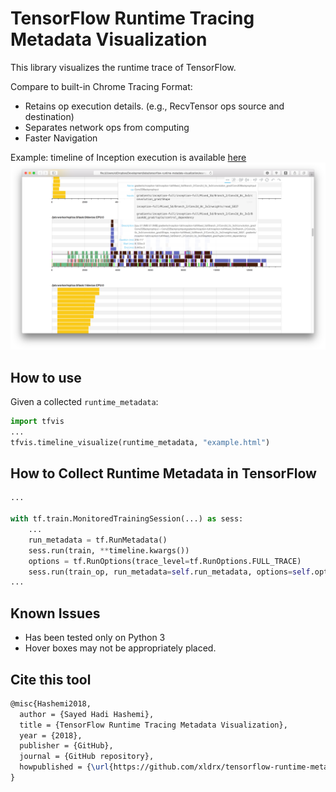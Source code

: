# TensorFlow Runtime Tracing Metadata Visualization
This library visualizes the runtime trace of TensorFlow. 

Compare to built-in Chrome Tracing Format:
* Retains op execution details. (e.g., RecvTensor ops source and destination)
* Separates network ops from computing
* Faster Navigation

Example: timeline of Inception execution is available [here](http://htmlpreview.github.io/?https://github.com/xldrx/tensorflow-runtime-metadata-visualization/blob/master/example-inception-train-4w-1ps.html)
![Inception Timeline](example-inception-train-4w-1ps.png?raw=true "Inception Timeline")

## How to use
Given a collected `runtime_metadata`:
```python
import tfvis
...
tfvis.timeline_visualize(runtime_metadata, "example.html")
```

## How to Collect Runtime Metadata in TensorFlow
```python
...

with tf.train.MonitoredTrainingSession(...) as sess:
	...
	run_metadata = tf.RunMetadata()
	sess.run(train, **timeline.kwargs())
	options = tf.RunOptions(trace_level=tf.RunOptions.FULL_TRACE)
	sess.run(train_op, run_metadata=self.run_metadata, options=self.options)
...

```

## Known Issues
* Has been tested only on Python 3
* Hover boxes may not be appropriately placed.

## Cite this tool
```latex
@misc{Hashemi2018,
  author = {Sayed Hadi Hashemi},
  title = {TensorFlow Runtime Tracing Metadata Visualization},
  year = {2018},
  publisher = {GitHub},
  journal = {GitHub repository},
  howpublished = {\url{https://github.com/xldrx/tensorflow-runtime-metadata-visualization}},
}
```
